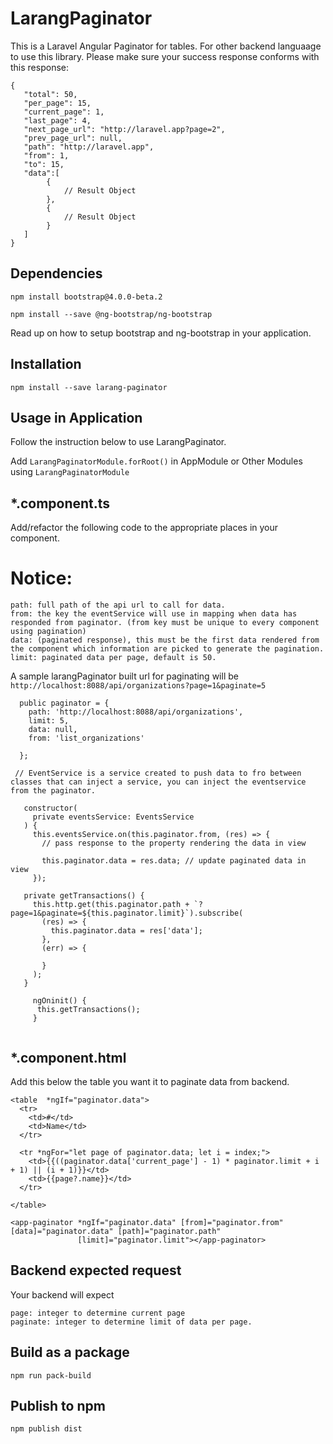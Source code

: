 # LarangPaginator

This is a Laravel Angular Paginator for tables. For other backend languaage to use this library. Please make sure your success response conforms with this response: 
  
      
    {
       "total": 50,
       "per_page": 15,
       "current_page": 1,
       "last_page": 4,
       "next_page_url": "http://laravel.app?page=2",
       "prev_page_url": null,
       "path": "http://laravel.app",
       "from": 1,
       "to": 15,
       "data":[
            {
                // Result Object
            },
            {
                // Result Object
            }
       ]
    }
 
 ## Dependencies
 
 `npm install bootstrap@4.0.0-beta.2`
 
 `npm install --save @ng-bootstrap/ng-bootstrap`
 
 Read up on how to setup bootstrap and ng-bootstrap in your application.
 
 ## Installation
 
 `npm install --save larang-paginator`

   
## Usage in Application

Follow the instruction below to use LarangPaginator.

Add `LarangPaginatorModule.forRoot()` in AppModule or Other Modules using `LarangPaginatorModule`
  
   ## *.component.ts
   Add/refactor the following code to the appropriate places in your component.
   # Notice: 
  ```` 
  path: full path of the api url to call for data.
  from: the key the eventService will use in mapping when data has responded from paginator. (from key must be unique to every component using pagination)
  data: (paginated response), this must be the first data rendered from the component which information are picked to generate the pagination.
  limit: paginated data per page, default is 50.
  ````
  
  A sample larangPaginator built url for paginating will be `http://localhost:8088/api/organizations?page=1&paginate=5`
  
  
````
  public paginator = {
    path: 'http://localhost:8088/api/organizations',
    limit: 5,
    data: null,
    from: 'list_organizations'

  };
 
 // EventService is a service created to push data to fro between classes that can inject a service, you can inject the eventservice from the paginator.
   
   constructor(
     private eventsService: EventsService
   ) {
     this.eventsService.on(this.paginator.from, (res) => {
       // pass response to the property rendering the data in view
       
       this.paginator.data = res.data; // update paginated data in view
     });
     
   private getTransactions() {
     this.http.get(this.paginator.path + `?page=1&paginate=${this.paginator.limit}`).subscribe(
       (res) => {
         this.paginator.data = res['data'];
       },
       (err) => {
 
       }
     );
   }
     
     ngOninit() {
      this.getTransactions();
     }
      
  ````
  
  ## *.component.html
  Add this below the table you want it to paginate data from backend.
  
  ````
  <table  *ngIf="paginator.data">
    <tr>
      <td>#</td>
      <td>Name</td>
    </tr>
  
    <tr *ngFor="let page of paginator.data; let i = index;">
      <td>{{((paginator.data['current_page'] - 1) * paginator.limit + i + 1) || (i + 1)}}</td>
      <td>{{page?.name}}</td>
    </tr>
  
  </table>
  
  <app-paginator *ngIf="paginator.data" [from]="paginator.from" [data]="paginator.data" [path]="paginator.path"
                 [limit]="paginator.limit"></app-paginator>
 ````

## Backend expected request

Your backend will expect 

````
page: integer to determine current page
paginate: integer to determine limit of data per page.
````
 
## Build as a package

`npm run pack-build`


## Publish to npm

`npm publish dist`

